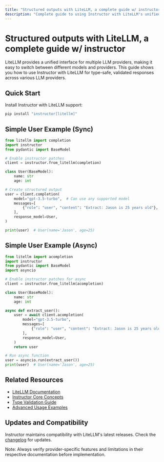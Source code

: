 ```yaml
---
title: "Structured outputs with LiteLLM, a complete guide w/ instructor"
description: "Complete guide to using Instructor with LiteLLM's unified interface. Learn how to generate structured, type-safe outputs across multiple LLM providers."
---
```


# Structured outputs with LiteLLM, a complete guide w/ instructor

LiteLLM provides a unified interface for multiple LLM providers, making it easy to switch between different models and providers. This guide shows you how to use Instructor with LiteLLM for type-safe, validated responses across various LLM providers.

## Quick Start

Install Instructor with LiteLLM support:

```bash
pip install "instructor[litellm]"
```

## Simple User Example (Sync)

```python
from litellm import completion
import instructor
from pydantic import BaseModel

# Enable instructor patches
client = instructor.from_litellm(completion)

class User(BaseModel):
    name: str
    age: int

# Create structured output
user = client.completion(
    model="gpt-3.5-turbo",  # Can use any supported model
    messages=[
        {"role": "user", "content": "Extract: Jason is 25 years old"},
    ],
    response_model=User,
)

print(user)  # User(name='Jason', age=25)
```

## Simple User Example (Async)

```python
from litellm import acompletion
import instructor
from pydantic import BaseModel
import asyncio

# Enable instructor patches for async
client = instructor.from_litellm(acompletion)

class User(BaseModel):
    name: str
    age: int

async def extract_user():
    user = await client.acompletion(
        model="gpt-3.5-turbo",
        messages=[
            {"role": "user", "content": "Extract: Jason is 25 years old"},
        ],
        response_model=User,
    )
    return user

# Run async function
user = asyncio.run(extract_user())
print(user)  # User(name='Jason', age=25)
```

## Related Resources

- [LiteLLM Documentation](https://docs.litellm.ai/)
- [Instructor Core Concepts](../concepts/index.md)
- [Type Validation Guide](../concepts/validation.md)
- [Advanced Usage Examples](../examples/index.md)

## Updates and Compatibility

Instructor maintains compatibility with LiteLLM's latest releases. Check the [changelog](https://github.com/jxnl/instructor/blob/main/CHANGELOG.md) for updates.

Note: Always verify provider-specific features and limitations in their respective documentation before implementation.

